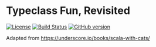 # Typeclass Fun, Revisited

[![License](https://img.shields.io/badge/License-Apache%202.0-blue.svg)](https://opensource.org/licenses/Apache-2.0)
[![Build Status](https://travis-ci.org/mslinn/typeclassFun2.svg?branch=master)](https://travis-ci.org/mslinn/typeclassFun2)
[![GitHub version](https://badge.fury.io/gh/mslinn%2FtypeclassFun2.svg)](https://badge.fury.io/gh/mslinn%2FtypeclassFun2)

Adapted from https://underscore.io/books/scala-with-cats/
